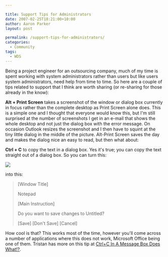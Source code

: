 ```yaml
---

title: Support Tips for Administrators
date: 2007-02-25T18:21:00+10:00
author: Aaron Parker
layout: post

permalink: /support-tips-for-administrators/
categories:
  - Community
tags:
  - WDS
---
```

Being a project engineer for an outsourcing company, much of my time is spent working with system administrators rather than users but like users system administrators, need help from time to time. So here are a couple of tips related to support that I think are worth sharing (or re-sharing for those already in the know):

**Alt + Print Screen** takes a screenshot of the window or dialog box currently in focus rather than the complete desktop as Print Screen alone does. This is a simple one and I thought that everyone would know this, but I'm still surprised at the number of screenshots I get in an e-mail that shows the whole desktop and not just the dialog box with the error message. On occasion Outlook resizes the screenshot and I then have to squint at the tiny little dialog in the middle of the picture. Alt-Print Screen saves the day and makes the dialog nice an easy to read, but then what about:

**Ctrl + C** to copy the text in a dialog box. Yes it's true; you can copy the text straight out of a dialog box. So you can turn this:

![]({{site.baseurl}}/media/2007/02/1000.14.1032.notepad.png)

into this:

> [Window Title]
> 
> Notepad
> 
> [Main Instruction]
> 
> Do you want to save changes to Untitled?
> 
> \[Save\] \[Don't Save\] [Cancel]

How cool is that? This works most of the time, however you'll come across a number of applications where this does not work, Microsoft Office being one of them. Tristan has more on this tip at [Ctrl+C In A Message Box Does What!?](http://blogs.technet.com/tristank/archive/2005/08/23/ctrlcworksonmessageboxes.aspx).
